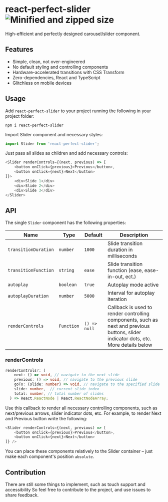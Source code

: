 # react-perfect-slider ![Minified and zipped size](https://badgen.net/bundlephobia/minzip/react-perfect-slider)

High-efficient and perfectly designed carousel/slider component.

## Features

- Simple, clean, not over-engineered
- No default styling and controlling components
- Hardware-accelerated transitions with CSS Transform
- Zero-dependencies, React and TypeScript
- Glitchless on mobile devices

## Usage

Add `react-perfect-slider` to your project running the following in your project folder:

```shell script
npm i react-perfect-slider
```

Import Slider component and necessary styles:

```typescript jsx
import Slider from 'react-perfect-slider';
```

Just pass all slides as children and add necessary controls:

```typescript jsx
<Slider renderControls={(next, previous) => [
    <button onClick={previous}>Previous</button>,
    <button onClick={next}>Next</button>
]}>
    <div>Slide 1</div>
    <div>Slide 2</div>
    <div>Slide 3</div>
</Slider>
```

## API

The single `Slider` component has the following properties:

| Name | Type | Default | Description |
| --- | --- | --- | --- |
| `transitionDuration` | `number` | `1000` | Slide transition duration in milliseconds  |
| `transitionFunction` | `string` | `ease` | Slide transition function (ease, ease-in-out, ect.)  |
| `autoplay` | `boolean` | `true` | Autoplay mode active |
| `autoplayDuration` | `number` | `5000` | Interval for autoplay iteration |
| `renderControls` | `Function` | `() => null` | Callback is used to render controlling components, such as next and previous buttons, slider indicator dots, etc. More details below |

### renderControls

```typescript jsx
renderControls?: (
    next: () => void, // navigate to the next slide
    previous: () => void, // navigate to the previous slide
    goTo: (slide: number) => void, // navigate to the specified slide
    slide: number,  // current slide index
    total: number, // total number of slides
  ) => React.ReactNode | React.ReactNodeArray;
```
Use this callback to render all necessary controlling components, such as next/previous arrows, slider indicator dots, etc. For example, to render Next and Previous button write the following:

```typescript jsx
<Slider renderControls={(next, previous) => [
    <button onClick={previous}>Previous</button>,
    <button onClick={next}>Next</button>
]} />
```

You can place these components relatively to the Slider container – just make each component's position `absolute`.

## Contribution

There are still some things to implement, such as touch support and accessibility So feel free to contribute to the project, and use issues to share feedback.
